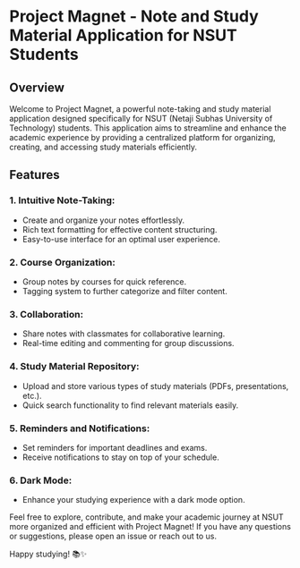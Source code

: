 # Project Magnet - Note and Study Material Application for NSUT Students

## Overview

Welcome to Project Magnet, a powerful note-taking and study material application designed specifically for NSUT (Netaji Subhas University of Technology) students. This application aims to streamline and enhance the academic experience by providing a centralized platform for organizing, creating, and accessing study materials efficiently.

## Features

### 1. **Intuitive Note-Taking:**
   - Create and organize your notes effortlessly.
   - Rich text formatting for effective content structuring.
   - Easy-to-use interface for an optimal user experience.

### 2. **Course Organization:**
   - Group notes by courses for quick reference.
   - Tagging system to further categorize and filter content.

### 3. **Collaboration:**
   - Share notes with classmates for collaborative learning.
   - Real-time editing and commenting for group discussions.

### 4. **Study Material Repository:**
   - Upload and store various types of study materials (PDFs, presentations, etc.).
   - Quick search functionality to find relevant materials easily.

### 5. **Reminders and Notifications:**
   - Set reminders for important deadlines and exams.
   - Receive notifications to stay on top of your schedule.

### 6. **Dark Mode:**
   - Enhance your studying experience with a dark mode option.



Feel free to explore, contribute, and make your academic journey at NSUT more organized and efficient with Project Magnet! If you have any questions or suggestions, please open an issue or reach out to us.

Happy studying! 📚✨
